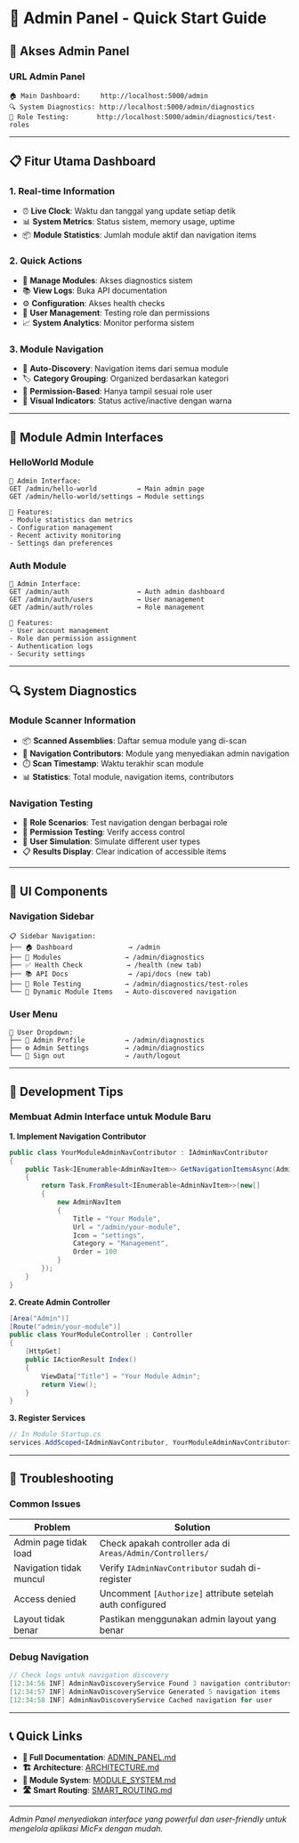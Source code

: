 # 🚀 Admin Panel - Quick Start Guide

## 🎯 **Akses Admin Panel**

### **URL Admin Panel**
```
🏠 Main Dashboard:     http://localhost:5000/admin
🔍 System Diagnostics: http://localhost:5000/admin/diagnostics
🧪 Role Testing:       http://localhost:5000/admin/diagnostics/test-roles
```

---

## 📋 **Fitur Utama Dashboard**

### **1. Real-time Information**
- ⏰ **Live Clock**: Waktu dan tanggal yang update setiap detik
- 📊 **System Metrics**: Status sistem, memory usage, uptime
- 📦 **Module Statistics**: Jumlah module aktif dan navigation items

### **2. Quick Actions**
- 🔧 **Manage Modules**: Akses diagnostics sistem
- 📚 **View Logs**: Buka API documentation
- ⚙️ **Configuration**: Akses health checks
- 👥 **User Management**: Testing role dan permissions
- 📈 **System Analytics**: Monitor performa sistem

### **3. Module Navigation**
- 🧭 **Auto-Discovery**: Navigation items dari semua module
- 🏷️ **Category Grouping**: Organized berdasarkan kategori
- 🔐 **Permission-Based**: Hanya tampil sesuai role user
- 🎨 **Visual Indicators**: Status active/inactive dengan warna

---

## 🧩 **Module Admin Interfaces**

### **HelloWorld Module**
```
📍 Admin Interface:
GET /admin/hello-world          → Main admin page
GET /admin/hello-world/settings → Module settings

📍 Features:
- Module statistics dan metrics
- Configuration management
- Recent activity monitoring
- Settings dan preferences
```

### **Auth Module**
```
📍 Admin Interface:
GET /admin/auth                 → Auth admin dashboard
GET /admin/auth/users           → User management
GET /admin/auth/roles           → Role management

📍 Features:
- User account management
- Role dan permission assignment
- Authentication logs
- Security settings
```

---

## 🔍 **System Diagnostics**

### **Module Scanner Information**
- 📦 **Scanned Assemblies**: Daftar semua module yang di-scan
- 🧭 **Navigation Contributors**: Module yang menyediakan admin navigation
- ⏱️ **Scan Timestamp**: Waktu terakhir scan module
- 📊 **Statistics**: Total module, navigation items, contributors

### **Navigation Testing**
- 👤 **Role Scenarios**: Test navigation dengan berbagai role
- 🔐 **Permission Testing**: Verify access control
- 🧪 **User Simulation**: Simulate different user types
- 📋 **Results Display**: Clear indication of accessible items

---

## 🎨 **UI Components**

### **Navigation Sidebar**
```
📋 Sidebar Navigation:
├── 🏠 Dashboard              → /admin
├── 🔧 Modules                → /admin/diagnostics
├── ✅ Health Check           → /health (new tab)
├── 📚 API Docs               → /api/docs (new tab)
├── 🧪 Role Testing           → /admin/diagnostics/test-roles
└── 🧭 Dynamic Module Items   → Auto-discovered navigation
```

### **User Menu**
```
👤 User Dropdown:
├── 👤 Admin Profile          → /admin/diagnostics
├── ⚙️ Admin Settings         → /admin/diagnostics
└── 🚪 Sign out               → /auth/logout
```

---

## 🔧 **Development Tips**

### **Membuat Admin Interface untuk Module Baru**

**1. Implement Navigation Contributor**
```csharp
public class YourModuleAdminNavContributor : IAdminNavContributor
{
    public Task<IEnumerable<AdminNavItem>> GetNavigationItemsAsync(AdminNavContext context)
    {
        return Task.FromResult<IEnumerable<AdminNavItem>>(new[]
        {
            new AdminNavItem
            {
                Title = "Your Module",
                Url = "/admin/your-module",
                Icon = "settings",
                Category = "Management",
                Order = 100
            }
        });
    }
}
```

**2. Create Admin Controller**
```csharp
[Area("Admin")]
[Route("admin/your-module")]
public class YourModuleController : Controller
{
    [HttpGet]
    public IActionResult Index()
    {
        ViewData["Title"] = "Your Module Admin";
        return View();
    }
}
```

**3. Register Services**
```csharp
// In Module Startup.cs
services.AddScoped<IAdminNavContributor, YourModuleAdminNavContributor>();
```

---

## 🚨 **Troubleshooting**

### **Common Issues**

| Problem | Solution |
|---------|----------|
| Admin page tidak load | Check apakah controller ada di `Areas/Admin/Controllers/` |
| Navigation tidak muncul | Verify `IAdminNavContributor` sudah di-register |
| Access denied | Uncomment `[Authorize]` attribute setelah auth configured |
| Layout tidak benar | Pastikan menggunakan admin layout yang benar |

### **Debug Navigation**
```csharp
// Check logs untuk navigation discovery
[12:34:56 INF] AdminNavDiscoveryService Found 3 navigation contributors
[12:34:57 INF] AdminNavDiscoveryService Generated 5 navigation items
[12:34:58 INF] AdminNavDiscoveryService Cached navigation for user
```

---

## 📞 **Quick Links**

- **📖 Full Documentation**: [ADMIN_PANEL.md](ADMIN_PANEL.md)
- **🏗️ Architecture**: [ARCHITECTURE.md](ARCHITECTURE.md)
- **🧩 Module System**: [MODULE_SYSTEM.md](MODULE_SYSTEM.md)
- **🛣️ Smart Routing**: [SMART_ROUTING.md](SMART_ROUTING.md)

---

*Admin Panel menyediakan interface yang powerful dan user-friendly untuk mengelola aplikasi MicFx dengan mudah.* 